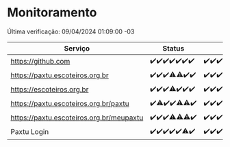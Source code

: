 # Monitoramento

Última verificação: 09/04/2024 01:09:00 -03

|Serviço|Status|Últimas 24h|
|---|---|---|
|https://github.com|<span title="2024-04-02: OK=24">✔️</span><span title="2024-04-03: OK=24">✔️</span><span title="2024-04-04: OK=24">✔️</span><span title="2024-04-05: OK=24">✔️</span><span title="2024-04-06: OK=24">✔️</span><span title="2024-04-07: OK=24">✔️</span><span title="2024-04-08: OK=5">✔️</span>|<span title="08/04/2024 02:06:00 -03 : 200">✔️</span><span title="08/04/2024 03:09:00 -03 : 200">✔️</span><span title="08/04/2024 04:08:00 -03 : 200">✔️</span><span title="08/04/2024 05:09:00 -03 : 200">✔️</span><span title="08/04/2024 06:07:00 -03 : 200">✔️</span><span title="08/04/2024 07:09:00 -03 : 200">✔️</span><span title="08/04/2024 08:04:00 -03 : 200">✔️</span><span title="08/04/2024 09:11:00 -03 : 200">✔️</span><span title="08/04/2024 10:06:00 -03 : 200">✔️</span><span title="08/04/2024 11:06:00 -03 : 200">✔️</span><span title="08/04/2024 12:06:00 -03 : 200">✔️</span><span title="08/04/2024 13:09:00 -03 : 200">✔️</span><span title="08/04/2024 14:06:00 -03 : 200">✔️</span><span title="08/04/2024 15:09:00 -03 : 200">✔️</span><span title="08/04/2024 16:05:00 -03 : 200">✔️</span><span title="08/04/2024 17:07:00 -03 : 200">✔️</span><span title="08/04/2024 18:04:00 -03 : 200">✔️</span><span title="08/04/2024 19:07:00 -03 : 200">✔️</span><span title="08/04/2024 20:06:00 -03 : 200">✔️</span><span title="08/04/2024 21:30:00 -03 : 200">✔️</span><span title="08/04/2024 22:40:00 -03 : 200">✔️</span><span title="08/04/2024 23:15:00 -03 : 200">✔️</span><span title="09/04/2024 00:08:00 -03 : 200">✔️</span><span title="09/04/2024 01:09:00 -03 : 200">✔️</span>|
|https://paxtu.escoteiros.org.br|<span title="2024-04-02: OK=24">✔️</span><span title="2024-04-03: OK=24">✔️</span><span title="2024-04-04: OK=24">✔️</span><span title="2024-04-05: OK=23, Falhas=1">⚠️</span><span title="2024-04-06: OK=23, Falhas=1">⚠️</span><span title="2024-04-07: OK=24">✔️</span><span title="2024-04-08: OK=5">✔️</span>|<span title="08/04/2024 02:06:00 -03 : 200">✔️</span><span title="08/04/2024 03:09:00 -03 : 200">✔️</span><span title="08/04/2024 04:08:00 -03 : 200">✔️</span><span title="08/04/2024 05:09:00 -03 : 200">✔️</span><span title="08/04/2024 06:07:00 -03 : 200">✔️</span><span title="08/04/2024 07:09:00 -03 : 200">✔️</span><span title="08/04/2024 08:04:00 -03 : 200">✔️</span><span title="08/04/2024 09:11:00 -03 : 200">✔️</span><span title="08/04/2024 10:06:00 -03 : 200">✔️</span><span title="08/04/2024 11:06:00 -03 : 200">✔️</span><span title="08/04/2024 12:06:00 -03 : 200">✔️</span><span title="08/04/2024 13:09:00 -03 : 200">✔️</span><span title="08/04/2024 14:06:00 -03 : 200">✔️</span><span title="08/04/2024 15:09:00 -03 : 200">✔️</span><span title="08/04/2024 16:05:00 -03 : 200">✔️</span><span title="08/04/2024 17:07:00 -03 : 200">✔️</span><span title="08/04/2024 18:04:00 -03 : 200">✔️</span><span title="08/04/2024 19:07:00 -03 : 200">✔️</span><span title="08/04/2024 20:06:00 -03 : 200">✔️</span><span title="08/04/2024 21:30:00 -03 : 200">✔️</span><span title="08/04/2024 22:40:00 -03 : 200">✔️</span><span title="08/04/2024 23:15:00 -03 : 200">✔️</span><span title="09/04/2024 00:08:00 -03 : 200">✔️</span><span title="09/04/2024 01:09:00 -03 : 200">✔️</span>|
|https://escoteiros.org.br|<span title="2024-04-02: OK=24">✔️</span><span title="2024-04-03: OK=24">✔️</span><span title="2024-04-04: OK=24">✔️</span><span title="2024-04-05: OK=21, Falhas=3">⚠️</span><span title="2024-04-06: OK=24">✔️</span><span title="2024-04-07: OK=24">✔️</span><span title="2024-04-08: OK=5">✔️</span>|<span title="08/04/2024 02:06:00 -03 : 200">✔️</span><span title="08/04/2024 03:09:00 -03 : 200">✔️</span><span title="08/04/2024 04:08:00 -03 : 200">✔️</span><span title="08/04/2024 05:09:00 -03 : 200">✔️</span><span title="08/04/2024 06:07:00 -03 : 200">✔️</span><span title="08/04/2024 07:09:00 -03 : 200">✔️</span><span title="08/04/2024 08:04:00 -03 : 200">✔️</span><span title="08/04/2024 09:11:00 -03 : 200">✔️</span><span title="08/04/2024 10:06:00 -03 : 500">❌</span><span title="08/04/2024 11:06:00 -03 : 200">✔️</span><span title="08/04/2024 12:06:00 -03 : 200">✔️</span><span title="08/04/2024 13:09:00 -03 : 200">✔️</span><span title="08/04/2024 14:06:00 -03 : 200">✔️</span><span title="08/04/2024 15:09:00 -03 : 200">✔️</span><span title="08/04/2024 16:05:00 -03 : 200">✔️</span><span title="08/04/2024 17:07:00 -03 : 200">✔️</span><span title="08/04/2024 18:04:00 -03 : 200">✔️</span><span title="08/04/2024 19:07:00 -03 : 200">✔️</span><span title="08/04/2024 20:06:00 -03 : 200">✔️</span><span title="08/04/2024 21:30:00 -03 : 200">✔️</span><span title="08/04/2024 22:40:00 -03 : 200">✔️</span><span title="08/04/2024 23:15:00 -03 : 200">✔️</span><span title="09/04/2024 00:08:00 -03 : 200">✔️</span><span title="09/04/2024 01:09:00 -03 : 200">✔️</span>|
|https://paxtu.escoteiros.org.br/paxtu|<span title="2024-04-02: OK=24">✔️</span><span title="2024-04-03: OK=23, Falhas=1">⚠️</span><span title="2024-04-04: OK=24">✔️</span><span title="2024-04-05: OK=24">✔️</span><span title="2024-04-06: OK=23, Falhas=1">⚠️</span><span title="2024-04-07: OK=23, Falhas=1">⚠️</span><span title="2024-04-08: OK=5">✔️</span>|<span title="08/04/2024 02:06:00 -03 : 200">✔️</span><span title="08/04/2024 03:09:00 -03 : 200">✔️</span><span title="08/04/2024 04:08:00 -03 : 200">✔️</span><span title="08/04/2024 05:09:00 -03 : 200">✔️</span><span title="08/04/2024 06:07:00 -03 : 200">✔️</span><span title="08/04/2024 07:09:00 -03 : 200">✔️</span><span title="08/04/2024 08:05:00 -03 : 200">✔️</span><span title="08/04/2024 09:11:00 -03 : 200">✔️</span><span title="08/04/2024 10:06:00 -03 : 200">✔️</span><span title="08/04/2024 11:06:00 -03 : 200">✔️</span><span title="08/04/2024 12:06:00 -03 : 200">✔️</span><span title="08/04/2024 13:09:00 -03 : 200">✔️</span><span title="08/04/2024 14:06:00 -03 : 200">✔️</span><span title="08/04/2024 15:09:00 -03 : 200">✔️</span><span title="08/04/2024 16:05:00 -03 : 200">✔️</span><span title="08/04/2024 17:07:00 -03 : 200">✔️</span><span title="08/04/2024 18:05:00 -03 : 200">✔️</span><span title="08/04/2024 19:07:00 -03 : 200">✔️</span><span title="08/04/2024 20:06:00 -03 : 200">✔️</span><span title="08/04/2024 21:30:00 -03 : 200">✔️</span><span title="08/04/2024 22:40:00 -03 : 200">✔️</span><span title="08/04/2024 23:15:00 -03 : 200">✔️</span><span title="09/04/2024 00:08:00 -03 : 200">✔️</span><span title="09/04/2024 01:09:00 -03 : 200">✔️</span>|
|https://paxtu.escoteiros.org.br/meupaxtu|<span title="2024-04-02: OK=24">✔️</span><span title="2024-04-03: OK=24">✔️</span><span title="2024-04-04: OK=24">✔️</span><span title="2024-04-05: OK=23, Falhas=1">⚠️</span><span title="2024-04-06: OK=23, Falhas=1">⚠️</span><span title="2024-04-07: OK=23, Falhas=1">⚠️</span><span title="2024-04-08: OK=5">✔️</span>|<span title="08/04/2024 02:06:00 -03 : 200">✔️</span><span title="08/04/2024 03:09:00 -03 : 200">✔️</span><span title="08/04/2024 04:08:00 -03 : 200">✔️</span><span title="08/04/2024 05:09:00 -03 : 200">✔️</span><span title="08/04/2024 06:07:00 -03 : 200">✔️</span><span title="08/04/2024 07:09:00 -03 : 200">✔️</span><span title="08/04/2024 08:05:00 -03 : 200">✔️</span><span title="08/04/2024 09:11:00 -03 : 200">✔️</span><span title="08/04/2024 10:06:00 -03 : 200">✔️</span><span title="08/04/2024 11:06:00 -03 : 200">✔️</span><span title="08/04/2024 12:06:00 -03 : 200">✔️</span><span title="08/04/2024 13:09:00 -03 : 200">✔️</span><span title="08/04/2024 14:06:00 -03 : 200">✔️</span><span title="08/04/2024 15:09:00 -03 : 200">✔️</span><span title="08/04/2024 16:05:00 -03 : 200">✔️</span><span title="08/04/2024 17:07:00 -03 : 200">✔️</span><span title="08/04/2024 18:05:00 -03 : 200">✔️</span><span title="08/04/2024 19:07:00 -03 : 200">✔️</span><span title="08/04/2024 20:06:00 -03 : 200">✔️</span><span title="08/04/2024 21:30:00 -03 : 200">✔️</span><span title="08/04/2024 22:40:00 -03 : 200">✔️</span><span title="08/04/2024 23:15:00 -03 : 200">✔️</span><span title="09/04/2024 00:08:00 -03 : 200">✔️</span><span title="09/04/2024 01:09:00 -03 : 200">✔️</span>|
|Paxtu Login|<span title="2024-04-02: OK=24">✔️</span><span title="2024-04-03: OK=24">✔️</span><span title="2024-04-04: OK=24">✔️</span><span title="2024-04-05: OK=24">✔️</span><span title="2024-04-06: OK=24">✔️</span><span title="2024-04-07: OK=23, Falhas=1">⚠️</span><span title="2024-04-08: OK=5">✔️</span>|<span title="08/04/2024 02:06:00 -03 : 200">✔️</span><span title="08/04/2024 03:09:00 -03 : 200">✔️</span><span title="08/04/2024 04:08:00 -03 : 200">✔️</span><span title="08/04/2024 05:09:00 -03 : 200">✔️</span><span title="08/04/2024 06:07:00 -03 : 200">✔️</span><span title="08/04/2024 07:09:00 -03 : 200">✔️</span><span title="08/04/2024 08:05:00 -03 : 200">✔️</span><span title="08/04/2024 09:11:00 -03 : 200">✔️</span><span title="08/04/2024 10:06:00 -03 : 200">✔️</span><span title="08/04/2024 11:06:00 -03 : 200">✔️</span><span title="08/04/2024 12:06:00 -03 : 200">✔️</span><span title="08/04/2024 13:09:00 -03 : 200">✔️</span><span title="08/04/2024 14:06:00 -03 : 200">✔️</span><span title="08/04/2024 15:09:00 -03 : 200">✔️</span><span title="08/04/2024 16:05:00 -03 : 200">✔️</span><span title="08/04/2024 17:07:00 -03 : 200">✔️</span><span title="08/04/2024 18:05:00 -03 : 200">✔️</span><span title="08/04/2024 19:07:00 -03 : 200">✔️</span><span title="08/04/2024 20:06:00 -03 : 200">✔️</span><span title="08/04/2024 21:30:00 -03 : 200">✔️</span><span title="08/04/2024 22:40:00 -03 : 200">✔️</span><span title="08/04/2024 23:15:00 -03 : 200">✔️</span><span title="09/04/2024 00:08:00 -03 : 200">✔️</span><span title="09/04/2024 01:09:00 -03 : 200">✔️</span>|
